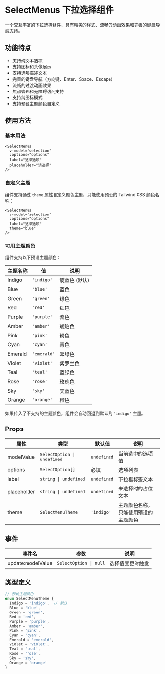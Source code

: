 # SelectMenus 下拉选择组件

一个交互丰富的下拉选择组件，具有精美的样式、流畅的动画效果和完善的键盘导航支持。

## 功能特点

- 支持纯文本选项
- 支持图标和头像展示
- 支持选项描述文本
- 完善的键盘导航（方向键、Enter、Space、Escape）
- 流畅的过渡动画效果
- 焦点管理和无障碍访问支持
- 支持纯图标模式
- 支持预设主题颜色自定义

## 使用方法

### 基本用法

```vue
<SelectMenus
  v-model="selection"
  :options="options"
  label="选择选项"
  placeholder="请选择"
/>
```

### 自定义主题

组件支持通过 `theme` 属性自定义颜色主题，只能使用预设的 Tailwind CSS 颜色名称：

```vue
<SelectMenus
  v-model="selection"
  :options="options"
  label="选择选项"
  theme="blue"
/>
```

### 可用主题颜色

组件支持以下预设主题颜色：

| 主题名称 | 值 | 说明 |
| --- | --- | --- |
| Indigo | `'indigo'` | 靛蓝色 (默认) |
| Blue | `'blue'` | 蓝色 |
| Green | `'green'` | 绿色 |
| Red | `'red'` | 红色 |
| Purple | `'purple'` | 紫色 |
| Amber | `'amber'` | 琥珀色 |
| Pink | `'pink'` | 粉色 |
| Cyan | `'cyan'` | 青色 |
| Emerald | `'emerald'` | 翠绿色 |
| Violet | `'violet'` | 紫罗兰色 |
| Teal | `'teal'` | 蓝绿色 |
| Rose | `'rose'` | 玫瑰色 |
| Sky | `'sky'` | 天蓝色 |
| Orange | `'orange'` | 橙色 |

如果传入了不支持的主题颜色，组件会自动回退到默认的 `'indigo'` 主题。

## Props

| 属性 | 类型 | 默认值 | 说明 |
| --- | --- | --- | --- |
| modelValue | `SelectOption \| undefined` | `undefined` | 当前选中的选项值 |
| options | `SelectOption[]` | 必填 | 选项列表 |
| label | `string \| undefined` | `undefined` | 下拉框标签文本 |
| placeholder | `string \| undefined` | `undefined` | 未选择时的占位文本 |
| theme | `SelectMenuTheme` | `'indigo'` | 主题颜色名称，只能使用预设的主题颜色 |

## 事件

| 事件名 | 参数 | 说明 |
| --- | --- | --- |
| update:modelValue | `SelectOption \| null` | 选择值变更时触发 |

## 类型定义

```typescript
// 预设主题颜色
enum SelectMenuTheme {
  Indigo = 'indigo',  // 默认
  Blue = 'blue',
  Green = 'green',
  Red = 'red',
  Purple = 'purple',
  Amber = 'amber',
  Pink = 'pink',
  Cyan = 'cyan',
  Emerald = 'emerald',
  Violet = 'violet',
  Teal = 'teal',
  Rose = 'rose',
  Sky = 'sky',
  Orange = 'orange'
}
```

